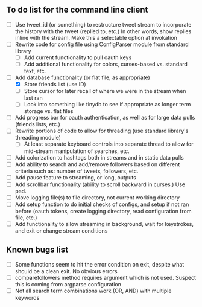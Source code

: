 ## To do list for the command line client

- [ ] Use tweet_id (or something) to restructure tweet stream to incorporate the history with the tweet (replied to, etc.)
        In other words, show replies inline with the stream. Make this a selectable option at invokation
- [ ] Rewrite code for config file using ConfigParser module from standard library
	- [ ] Add current functionality to pull oauth keys
	- [ ] Add additional functionality for colors, curses-based vs. standard text, etc.
- [ ] Add database functionality (or flat file, as appropriate)
	- [X] Store friends list (use ID)
	- [ ] Store cursor for later recall of where we were in the stream when last ran
	- [ ] Look into something like tinydb to see if appropriate as longer term storage vs. flat files
- [ ] Add progress bar for oauth authentication, as well as for large data pulls (friends lists, etc.)
- [ ] Rewrite portions of code to allow for threading (use standard library's threading module)
	- [ ] At least separate keyboard controls into separate thread to allow for mid-stream manipulation of searches, etc.
- [ ] Add colorization to hashtags both in streams and in static data pulls
- [ ] Add ability to search and add/remove followers based on different criteria such as: number of tweets, followers, etc.
- [ ] Add pause feature to streaming, or long, outputs
- [ ] Add scrollbar functionality (ability to scroll backward in curses.) Use pad.
- [ ] Move logging file(s) to file directory, not current working directory
- [ ] Add setup function to do initial checks of configs, and setup if not ran before (oauth tokens, create logging
        directory, read configuration from file, etc.)
- [ ] Add functionality to allow streaming in background, wait for keystrokes, and exit or change stream conditions

## Known bugs list

- [ ] Some functions seem to hit the error condition on exit, despite what should be a clean exit. No obvious errors
- [ ] comparefollowers method requires argument which is not used. Suspect this is coming from argparse configuration
- [ ] Not all search term combinations work (OR, AND) with multiple keywords
